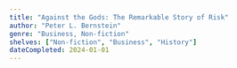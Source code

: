 ```yaml
---
title: "Against the Gods: The Remarkable Story of Risk"
author: "Peter L. Bernstein"
genre: "Business, Non-fiction"
shelves: ["Non-fiction", "Business", "History"]
dateCompleted: 2024-01-01
---
```


